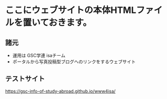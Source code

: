 # ここにウェブサイトの本体HTMLファイルを置いておきます。

## 諸元
* 運用は GSC学連 isaチーム
* ポータルから写真投稿型ブログへのリンクをするウェブサイト


## テストサイト
https://gsc-info-of-study-abroad.github.io/www4isa/
